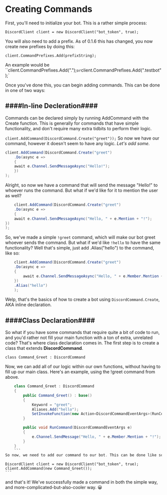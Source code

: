 # Creating Commands #
First, you'll need to initialize your bot. This is a rather simple process:

`DiscordClient client = new DiscordClient("bot_token", true);`

You will also need to add a prefix. As of 0.1.6 this has changed, you now create new prefixes by doing this:

`client.CommandPrefixes.Add(prefixString);`

An example would be ``client.CommandPrefixes.Add(".");` or `client.CommandPrefixes.Add(".testbot");`

Once you've done this, you can begin adding commands.
This can be done in one of two ways:

####In-line Decleration####
----
Commands can be declared simply by running AddCommand with the Create function. This is generally for commands that have simple functionality, and don't require many extra tidbits to perform their logic.

`client.AddCommand(DiscordCommand.Create("greet"));`
So now we have our command, however it doesn't seem to have any logic. _Let's add some._

```cs
client.AddCommand(DiscordCommand.Create("greet")
	.Do(async e =>
	{
	await e.Channel.SendMessageAsync("Hello!");
	})
);
```
Alright, so now we have a command that will send the message "Hello!" to whoever runs the command. But what if we'd like for it to mention the user as well?
```cs
    client.AddCommand(DiscordCommand.Create("greet")
    .Do(async e =>
    {
    await e.Channel.SendMessageAsync("Hello, " + e.Mention + "!");
})
);
```
So, we've made a simple `!greet` command, which will make our bot greet whoever sends the command. But what if we'd like `!hello` to have the same functionality? Well that's simple, just add .Alias("hello") to the command, like so:
```cs
    client.AddCommand(DiscordCommand.Create("greet")
    .Do(async e =>
    {
	    await e.Channel.SendMessageAsync("Hello, " + e.Member.Mention + "!");
	})
	.Alias("hello")
	);
```
Welp, that's the basics of how to create a bot using ``DiscordCommand.Create``, AKA inline declaration.

####Class Declaration####
----
So what if you have some commands that require quite a bit of code to run, and you'd rather not fill your main function with a ton of extra, unrelated code?
That's where class declaration comes in. 
The first step is to create a class that extends **DiscordCommand**.

    class Command_Greet : DiscordCommand
Now, we can add all of our logic within our own functions, without having to fill up our main class. Here's an example, using the !greet command from above.
```cs
    class Command_Greet : DiscordCommand
    {
        public Command_Greet() : base()
        {
            Keyword = "greet";
            Aliases.Add("hello");
            SetInvokeFunction(new Action<DiscordCommandEventArgs>(RunCommand));
        }

        public void RunCommand(DiscordCommandEventArgs e)
        {
            e.Channel.SendMessage("Hello, " + e.Member.Mention + "!");
        }
    }
    ```
So now, we need to add our command to our bot. This can be done like so:
```
    DiscordClient client = new DiscordClient("bot_token", true);
    client.AddCommand(new Command_Greet());
    ```
and that's it! We've successfully made a command in both the simple way, and more-complicated-but-also-cooler way. 😀
